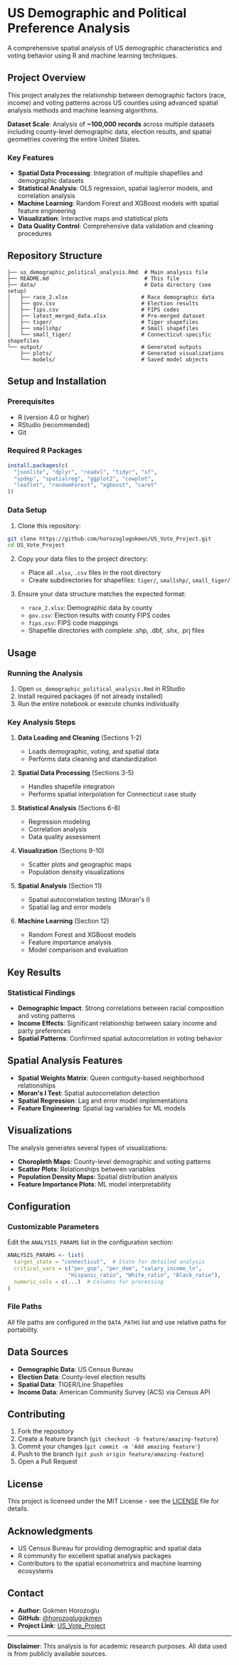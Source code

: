 # US Demographic and Political Preference Analysis

A comprehensive spatial analysis of US demographic characteristics and voting behavior using R and machine learning techniques.

## Project Overview

This project analyzes the relationship between demographic factors (race, income) and voting patterns across US counties using advanced spatial analysis methods and machine learning algorithms.

**Dataset Scale**: Analysis of **~100,000 records** across multiple datasets including county-level demographic data, election results, and spatial geometries covering the entire United States.

### Key Features

- **Spatial Data Processing**: Integration of multiple shapefiles and demographic datasets
- **Statistical Analysis**: OLS regression, spatial lag/error models, and correlation analysis
- **Machine Learning**: Random Forest and XGBoost models with spatial feature engineering
- **Visualization**: Interactive maps and statistical plots
- **Data Quality Control**: Comprehensive data validation and cleaning procedures

## Repository Structure

```
├── us_demographic_political_analysis.Rmd  # Main analysis file
├── README.md                              # This file
├── data/                                  # Data directory (see setup)
│   ├── race_2.xlsx                       # Race demographic data
│   ├── gov.csv                           # Election results
│   ├── fips.csv                          # FIPS codes
│   ├── latest_merged_data.xlsx           # Pre-merged dataset
│   ├── tiger/                            # Tiger shapefiles
│   ├── smallshp/                         # Small shapefiles
│   └── small_tiger/                      # Connecticut-specific shapefiles
└── output/                               # Generated outputs
    ├── plots/                            # Generated visualizations
    └── models/                           # Saved model objects
```

## Setup and Installation

### Prerequisites

- R (version 4.0 or higher)
- RStudio (recommended)
- Git

### Required R Packages

```r
install.packages(c(
  "jsonlite", "dplyr", "readxl", "tidyr", "sf", 
  "spdep", "spatialreg", "ggplot2", "cowplot", 
  "leaflet", "randomForest", "xgboost", "caret"
))
```

### Data Setup

1. Clone this repository:
```bash
git clone https://github.com/horozoglugokmen/US_Vote_Project.git
cd US_Vote_Project
```

2. Copy your data files to the project directory:
   - Place all `.xlsx`, `.csv` files in the root directory
   - Create subdirectories for shapefiles: `tiger/`, `smallshp/`, `small_tiger/`

3. Ensure your data structure matches the expected format:
   - `race_2.xlsx`: Demographic data by county
   - `gov.csv`: Election results with county FIPS codes
   - `fips.csv`: FIPS code mappings
   - Shapefile directories with complete .shp, .dbf, .shx, .prj files

## Usage

### Running the Analysis

1. Open `us_demographic_political_analysis.Rmd` in RStudio
2. Install required packages (if not already installed)
3. Run the entire notebook or execute chunks individually

### Key Analysis Steps

1. **Data Loading and Cleaning** (Sections 1-2)
   - Loads demographic, voting, and spatial data
   - Performs data cleaning and standardization

2. **Spatial Data Processing** (Sections 3-5)
   - Handles shapefile integration
   - Performs spatial interpolation for Connecticut case study

3. **Statistical Analysis** (Sections 6-8)
   - Regression modeling
   - Correlation analysis
   - Data quality assessment

4. **Visualization** (Sections 9-10)
   - Scatter plots and geographic maps
   - Population density visualizations

5. **Spatial Analysis** (Section 11)
   - Spatial autocorrelation testing (Moran's I)
   - Spatial lag and error models

6. **Machine Learning** (Section 12)
   - Random Forest and XGBoost models
   - Feature importance analysis
   - Model comparison and evaluation

## Key Results

### Statistical Findings

- **Demographic Impact**: Strong correlations between racial composition and voting patterns
- **Income Effects**: Significant relationship between salary income and party preferences
- **Spatial Patterns**: Confirmed spatial autocorrelation in voting behavior

## Spatial Analysis Features

- **Spatial Weights Matrix**: Queen contiguity-based neighborhood relationships
- **Moran's I Test**: Spatial autocorrelation detection
- **Spatial Regression**: Lag and error model implementations
- **Feature Engineering**: Spatial lag variables for ML models

## Visualizations

The analysis generates several types of visualizations:

- **Choropleth Maps**: County-level demographic and voting patterns
- **Scatter Plots**: Relationships between variables
- **Population Density Maps**: Spatial distribution analysis
- **Feature Importance Plots**: ML model interpretability

## Configuration

### Customizable Parameters

Edit the `ANALYSIS_PARAMS` list in the configuration section:

```r
ANALYSIS_PARAMS <- list(
  target_state = "connecticut",  # State for detailed analysis
  critical_vars = c("per_gop", "per_dem", "salary_income_ln", 
                   "Hispanic_ratio", "White_ratio", "Black_ratio"),
  numeric_cols = c(...)  # Columns for processing
)
```

### File Paths

All file paths are configured in the `DATA_PATHS` list and use relative paths for portability.

## Data Sources

- **Demographic Data**: US Census Bureau
- **Election Data**: County-level election results
- **Spatial Data**: TIGER/Line Shapefiles
- **Income Data**: American Community Survey (ACS) via Census API

## Contributing

1. Fork the repository
2. Create a feature branch (`git checkout -b feature/amazing-feature`)
3. Commit your changes (`git commit -m 'Add amazing feature'`)
4. Push to the branch (`git push origin feature/amazing-feature`)
5. Open a Pull Request

## License

This project is licensed under the MIT License - see the [LICENSE](LICENSE) file for details.

## Acknowledgments

- US Census Bureau for providing demographic and spatial data
- R community for excellent spatial analysis packages
- Contributors to the spatial econometrics and machine learning ecosystems

## Contact

- **Author**: Gokmen Horozoglu
- **GitHub**: [@horozoglugokmen](https://github.com/horozoglugokmen)
- **Project Link**: [US_Vote_Project](https://github.com/horozoglugokmen/US_Vote_Project/blob/main/us_demographic_political_analysis.Rmd)

---

**Disclaimer**: This analysis is for academic research purposes. All data used is from publicly available sources. 